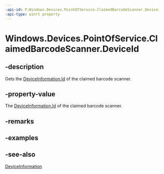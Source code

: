 ```yaml
---
-api-id: P:Windows.Devices.PointOfService.ClaimedBarcodeScanner.DeviceId
-api-type: winrt property
---
```


<!-- Property syntax
public string DeviceId { get; }
-->

# Windows.Devices.PointOfService.ClaimedBarcodeScanner.DeviceId

## -description
Gets the [DeviceInformation.Id](../windows.devices.enumeration/deviceinformation_id.md) of the claimed barcode scanner.

## -property-value
The [DeviceInformation.Id](../windows.devices.enumeration/deviceinformation_id.md) of the claimed barcode scanner.

## -remarks

## -examples

## -see-also
[DeviceInformation](../windows.devices.enumeration/deviceinformation.md)